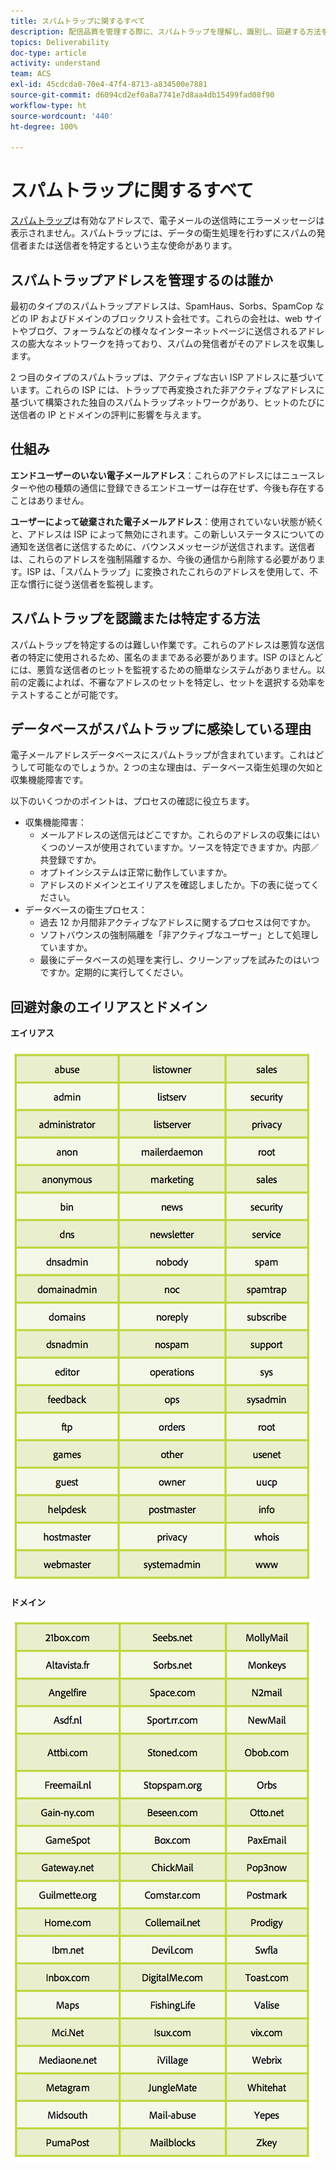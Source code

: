 ```yaml
---
title: スパムトラップに関するすべて
description: 配信品質を管理する際に、スパムトラップを理解し、識別し、回避する方法を説明します。
topics: Deliverability
doc-type: article
activity: understand
team: ACS
exl-id: 45cdcda0-70e4-47f4-8713-a834500e7881
source-git-commit: d6094cd2ef0a8a7741e7d8aa4db15499fad08f90
workflow-type: ht
source-wordcount: '440'
ht-degree: 100%

---
```


# スパムトラップに関するすべて

[スパムトラップ](/help/metrics/spam-traps.md)は有効なアドレスで、電子メールの送信時にエラーメッセージは表示されません。スパムトラップには、データの衛生処理を行わずにスパムの発信者または送信者を特定するという主な使命があります。

## スパムトラップアドレスを管理するのは誰か

最初のタイプのスパムトラップアドレスは、SpamHaus、Sorbs、SpamCop などの IP およびドメインのブロックリスト会社です。これらの会社は、web サイトやブログ、フォーラムなどの様々なインターネットページに送信されるアドレスの膨大なネットワークを持っており、スパムの発信者がそのアドレスを収集します。

2 つ目のタイプのスパムトラップは、アクティブな古い ISP アドレスに基づいています。これらの ISP には、トラップで再変換された非アクティブなアドレスに基づいて構築された独自のスパムトラップネットワークがあり、ヒットのたびに送信者の IP とドメインの評判に影響を与えます。

## 仕組み

**エンドユーザーのいない電子メールアドレス**：これらのアドレスにはニュースレターや他の種類の通信に登録できるエンドユーザーは存在せず、今後も存在することはありません。

**ユーザーによって破棄された電子メールアドレス**：使用されていない状態が続くと、アドレスは ISP によって無効にされます。この新しいステータスについての通知を送信者に送信するために、バウンスメッセージが送信されます。送信者は、これらのアドレスを強制隔離するか、今後の通信から削除する必要があります。ISP は、「スパムトラップ」に変換されたこれらのアドレスを使用して、不正な慣行に従う送信者を監視します。

## スパムトラップを認識または特定する方法

スパムトラップを特定するのは難しい作業です。これらのアドレスは悪質な送信者の特定に使用されるため、匿名のままである必要があります。ISP のほとんどには、悪質な送信者のヒットを監視するための簡単なシステムがありません。以前の定義によれば、不審なアドレスのセットを特定し、セットを選択する効率をテストすることが可能です。

## データベースがスパムトラップに感染している理由

電子メールアドレスデータベースにスパムトラップが含まれています。これはどうして可能なのでしょうか。2 つの主な理由は、データベース衛生処理の欠如と収集機能障害です。

以下のいくつかのポイントは、プロセスの確認に役立ちます。

* 収集機能障害：
   * メールアドレスの送信元はどこですか。これらのアドレスの収集にはいくつのソースが使用されていますか。ソースを特定できますか。内部／共登録ですか。
   * オプトインシステムは正常に動作していますか。
   * アドレスのドメインとエイリアスを確認しましたか。下の表に従ってください。
* データベースの衛生プロセス：
   * 過去 12 か月間非アクティブなアドレスに関するプロセスは何ですか。
   * ソフトバウンスの強制隔離を「非アクティブなユーザー」として処理していますか。
   * 最後にデータベースの処理を実行し、クリーンアップを試みたのはいつですか。定期的に実行してください。

## 回避対象のエイリアスとドメイン

**エイリアス**

![](../../help/assets/aliases.png)

**ドメイン**

![](../../help/assets/domains.png)
